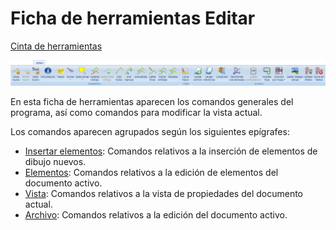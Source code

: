 # Ficha de herramientas Editar

[Cinta de herramientas](../../cinta-de-herramientas/)

![](../../../.gitbook/assets/ficha-de-herramientas-editar.jpg)

En esta ficha de herramientas aparecen los comandos generales del programa, así como comandos para modificar la vista actual.

Los comandos aparecen agrupados según los siguientes epígrafes:

* [Insertar elementos](insertar-elementos.md): Comandos relativos a la inserción de elementos de dibujo nuevos.
* [Elementos](editar-elementos.md): Comandos relativos a la edición de elementos del documento activo.
* [Vista](editar-vista.md): Comandos relativos a la vista de propiedades del documento actual.
* [Archivo](editar-archivo.md): Comandos relativos a la edición del documento activo.

